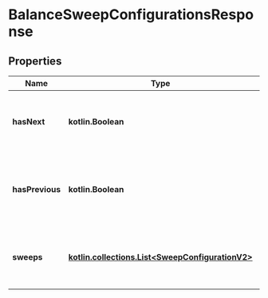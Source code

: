 
# BalanceSweepConfigurationsResponse

## Properties
Name | Type | Description | Notes
------------ | ------------- | ------------- | -------------
**hasNext** | **kotlin.Boolean** | Indicates whether there are more items on the next page. | 
**hasPrevious** | **kotlin.Boolean** | Indicates whether there are more items on the previous page. | 
**sweeps** | [**kotlin.collections.List&lt;SweepConfigurationV2&gt;**](SweepConfigurationV2.md) | List of sweeps associated with the balance account. | 



